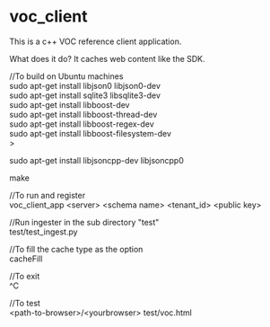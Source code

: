 # voc_client<br>
This is a c++ VOC reference client application.<br>

What does it do? It caches web content like the SDK.<br>

//To build on Ubuntu machines<br>
sudo apt-get install libjson0 libjson0-dev<br>
sudo apt-get install sqlite3 libsqlite3-dev<br>
sudo apt-get install libboost-dev<br>
sudo apt-get install libboost-thread-dev<br>
sudo apt-get install libboost-regex-dev<br>
sudo apt-get install libboost-filesystem-dev<br>>

sudo apt-get install libjsoncpp-dev libjsoncpp0

make

//To run and register<br>
voc_client_app \<server\> \<schema name\> \<tenant_id\> \<public key\><br>

//Run ingester in the sub directory "test"<br>
test/test_ingest.py<br>

//To fill the cache type as the option<br>
cacheFill<br>

//To exit<br>
^C<br>

//To test<br>
\<path-to-browser\>/\<yourbrowser\> test/voc.html<br>
